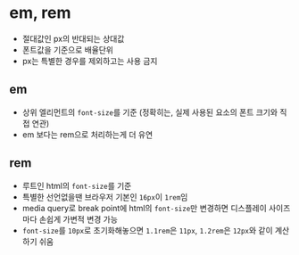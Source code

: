 # em, rem
- 절대값인 px의 반대되는 상대값
- 폰트값을 기준으로 배율단위
- px는 특별한 경우를 제외하고는 사용 금지

## em
- 상위 엘리먼트의 `font-size`를 기준 (정확히는, 실제 사용된 요소의 폰트 크기와 직접 연관)
- em 보다는 rem으로 처리하는게 더 유연

## rem
- 루트인 html의 `font-size`를 기준
- 특별한 선언없을땐 브라우저 기본인 `16px`이 `1rem`임
- media query로 break point에 html의 `font-size`만 변경하면 디스플레이 사이즈마다 손쉽게 가변적 변경 가능
- `font-size`를 `10px`로 초기화해놓으면 `1.1rem`은 `11px`, `1.2rem`은 `12px`와 같이 계산하기 쉬움

